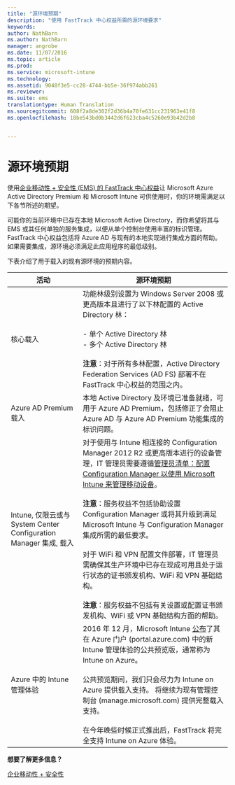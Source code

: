 ```yaml
---
title: "源环境预期"
description: "使用 FastTrack 中心权益所需的源环境要求"
keywords: 
author: NathBarn
ms.author: NathBarn
manager: angrobe
ms.date: 11/07/2016
ms.topic: article
ms.prod: 
ms.service: microsoft-intune
ms.technology: 
ms.assetid: 9048f3e5-cc28-4744-bb5e-36f974abb261
ms.reviewer: 
ms.suite: ems
translationtype: Human Translation
ms.sourcegitcommit: 608f2a8de302f2d36b4a70fe631cc231963e41f8
ms.openlocfilehash: 18be543bd0b3442d6f623cba4c5260e93b42d2b8


---
```



# <a name="source-environment-expectations"></a>源环境预期
使用[企业移动性 + 安全性 (EMS) 的 FastTrack 中心权益](fasttrack-center-benefit-for-enterprise-mobility-suite-ems.md)让 Microsoft Azure Active Directory Premium 和 Microsoft Intune 可供使用时，你的环境需满足以下各节所述的期望。

可能你的当前环境中已存在本地 Microsoft Active Directory，而你希望将其与 EMS 或其任何单独的服务集成，以便从单个控制台使用丰富的标识管理。 FastTrack 中心权益包括将 Azure AD 与现有的本地实现进行集成方面的帮助。 如果需要集成，源环境必须满足此应用程序的最低级别。

下表介绍了用于载入的现有源环境的预期内容。

|活动|源环境预期|
|------------|----------------------------------|
|核心载入|功能林级别设置为 Windows Server 2008 或更高版本且进行了以下林配置的 Active Directory 林：<br /><br />-   单个 Active Directory 林<br />-   多个 Active Directory 林 </br></br>**注意**：对于所有多林配置，Active Directory Federation Services (AD FS) 部署不在 FastTrack 中心权益的范围之内。|
|Azure AD Premium 载入|本地 Active Directory 及环境已准备就绪，可用于 Azure AD Premium，包括修正了会阻止 Azure AD 与 Azure AD Premium 功能集成的标识问题。|
|Intune, 仅限云或与 System Center Configuration Manager 集成, 载入|对于使用与 Intune 相连接的 Configuration Manager 2012 R2 或更高版本进行的设备管理，IT 管理员需要遵循[管理员清单：配置 Configuration Manager 以使用 Microsoft Intune 来管理移动设备](https://technet.microsoft.com/library/jj943763.aspx)。</br></br> **注意**：服务权益不包括协助设置 Configuration Manager 或将其升级到满足 Microsoft Intune 与 Configuration Manager 集成所需的最低要求。</br></br>对于 WiFi 和 VPN 配置文件部署，IT 管理员需确保其生产环境中已存在现成可用且处于运行状态的证书颁发机构、WiFi 和 VPN 基础结构。</br></br> **注意**：服务权益不包括有关设置或配置证书颁发机构、WiFi 或 VPN 基础结构方面的帮助。 |
|Azure 中的 Intune 管理体验 | 2016 年 12 月，Microsoft Intune [公布](https://blogs.technet.microsoft.com/enterprisemobility/2016/12/07/public-preview-of-intune-on-azure/)了其在 Azure 门户 (portal.azure.com) 中的新 Intune 管理体验的公共预览版，通常称为 Intune on Azure。<br><br>公共预览期间，我们只会尽力为 Intune on Azure 提供载入支持。 将继续为现有管理控制台 (manage.microsoft.com) 提供完整载入支持。<br><br>在今年晚些时候正式推出后，FastTrack 将完全支持 Intune on Azure 体验。


**想要了解更多信息？**

[企业移动性 + 安全性](https://www.microsoft.com/en-us/cloud-platform/enterprise-mobility)



<!--HONumber=Jan17_HO3-->


